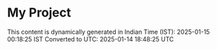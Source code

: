 # My Project

This content is dynamically generated in Indian Time (IST): 2025-01-15 00:18:25 IST
Converted to UTC: 2025-01-14 18:48:25 UTC
